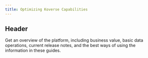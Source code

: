 ```yaml
---
title: Optimizing Koverse Capabilities
---
```

## Header
Get an overview of the platform, including business value, basic data operations, current release notes, and the best ways of using the information in these guides.
